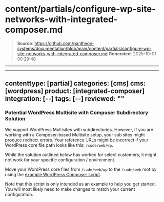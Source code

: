 # content/partials/configure-wp-site-networks-with-integrated-composer.md

> **Source**: https://github.com/pantheon-systems/documentation/blob/main/content/partials/configure-wp-site-networks-with-integrated-composer.md
> **Generated**: 2025-10-01 00:29:48

---

---
contenttype: [partial]
categories: [cms]
cms: [wordpress]
product: [integrated-composer]
integration: [--]
tags: [--]
reviewed: ""
---

### Potential WordPress Multisite with Composer Subdirectory Solution

We support WordPress Multisites with subdirectories. However, if you are working with a Composer-based Multisite ​setup, your sub sites might produce redirect errors. Your reference URLs might be incorrect if your WordPress core file path looks like this: `/code/web/wp`.

<Alert title="Note"  type="info" >

While the solution outlined below has worked for select customers, it might not work for your specific configuration / environment.

</Alert>

Move your WordPress core files from `/code/web/wp` to the `/code/web` root by using the [example WordPress Composer script](https://github.com/pantheon-systems/example-wordpress-composer/blob/f73fe27153ba6a772e7b316edd3442ed1de7c29d/scripts/composer/cleanup-composer).

Note that this script is only intended as an example to help you get started. You will most likely need to make changes to match your current configuration.

